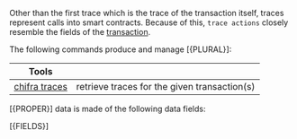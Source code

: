 Other than the first trace which is the trace of the transaction itself, traces represent calls into smart contracts. Because of this, `trace actions` closely resemble the fields of the [transaction](#transactions).

The following commands produce and manage [{PLURAL}]:

| Tools                                                  |                                              |
| ------------------------------------------------------ | -------------------------------------------- |
| [chifra traces](/docs/chifra/chaindata/#chifra-traces) | retrieve traces for the given transaction(s) |

[{PROPER}] data is made of the following data fields:

[{FIELDS}]

